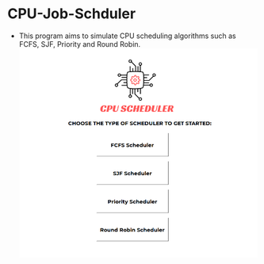# CPU-Job-Schduler

* This program aims to simulate CPU scheduling algorithms such as FCFS, SJF, Priority and Round Robin.  
![CPU-Scheduler](https://github.com/dinaabdulrasoul/CPU-Job-Scheduler/blob/main/screenshots/mainWindow.png)
